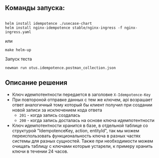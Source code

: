 
## Команды запуска:

```

helm install idempotence ./usecase-chart
helm install nginx-idempotence stable/nginx-ingress -f nginx-ingress.yaml

```

или

`make helm-up`

Запуск теста  

`newman run otus.idempotence.postman_collection.json`


## Описание решения


- Ключ идемпотентности передается в заголовке `X-Idempotence-Key`
- При повтороной отправке данных с тем же ключем, api возрашает ответ аналогичный тому который бы клиент получил при создании новой записи за исключением кода ответа 
  - `201` - когда запись создалась 
  - `200` - когда запись досталась на основе ключа идемпотентности
- Ключ идемпотентности хранится в базе, в отдельной таблице со структурой "IdempotenceKey, action, entityId", так мы можем переиспользовать функциональность ключа в разных частях системы для разных сущностей. Также при необходимости можем очищать таблицу с ключами которые устарели, к примеру хранить ключи в течении 24 часов. 
